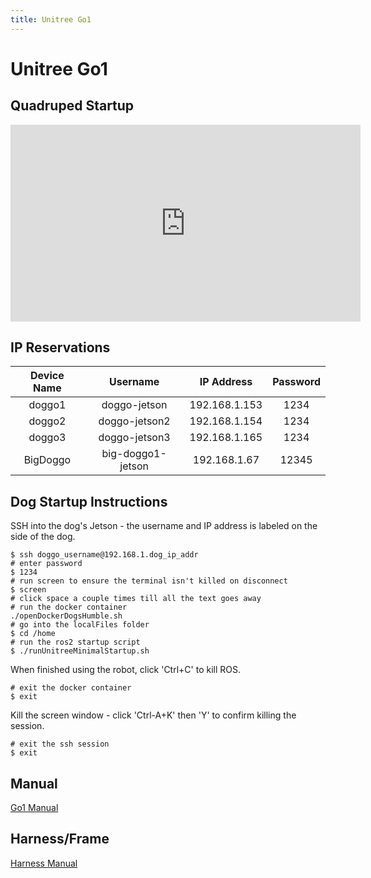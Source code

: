 ```yaml
---
title: Unitree Go1
---
```


# Unitree Go1

## Quadruped Startup

<iframe width="560" height="315" src="https://www.youtube.com/embed/Iqmoot6-QBY?si=c1hXt8UjScOSQu9Z" title="YouTube video player" frameborder="0" allow="accelerometer; autoplay; clipboard-write; encrypted-media; gyroscope; picture-in-picture; web-share" referrerpolicy="strict-origin-when-cross-origin" allowfullscreen></iframe>

## IP Reservations

| **Device Name** |   **Username**    | **IP Address** | **Password** |
| :-------------: | :---------------: | :------------: | :----------: |
|     doggo1      |   doggo-jetson    | 192.168.1.153  |     1234     |
|     doggo2      |   doggo-jetson2   | 192.168.1.154  |     1234     |
|     doggo3      |   doggo-jetson3   | 192.168.1.165  |     1234     |
|    BigDoggo     | big-doggo1-jetson |  192.168.1.67  |    12345     |

## Dog Startup Instructions

SSH into the dog's Jetson - the username and IP address is labeled on the side of the dog.

```
$ ssh doggo_username@192.168.1.dog_ip_addr
# enter password
$ 1234
# run screen to ensure the terminal isn't killed on disconnect
$ screen
# click space a couple times till all the text goes away
# run the docker container
./openDockerDogsHumble.sh
# go into the localFiles folder
$ cd /home
# run the ros2 startup script
$ ./runUnitreeMinimalStartup.sh
```

When finished using the robot, click 'Ctrl+C' to kill ROS.

```
# exit the docker container
$ exit
```

Kill the screen window - click 'Ctrl-A+K' then 'Y' to confirm killing the session.

```
# exit the ssh session
$ exit
```

## Manual

[Go1 Manual](../../unitree/go1-manual.pdf)

## Harness/Frame

[Harness Manual](../../unitree/harness-manual.pdf)
